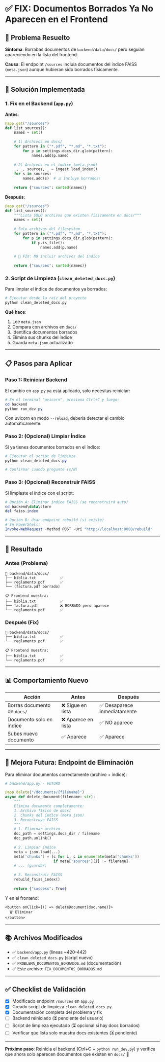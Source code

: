 # ✅ FIX: Documentos Borrados Ya No Aparecen en el Frontend

## 🎯 Problema Resuelto

**Síntoma**: Borrabas documentos de `backend/data/docs/` pero seguían apareciendo en la lista del frontend.

**Causa**: El endpoint `/sources` incluía documentos del índice FAISS (`meta.json`) aunque hubieran sido borrados físicamente.

---

## 🔧 Solución Implementada

### 1. Fix en el Backend (`app.py`)

**Antes**:
```python
@app.get("/sources")
def list_sources():
    names = set()
    
    # 1) Archivos en docs/
    for pattern in ("*.pdf", "*.md", "*.txt"):
        for p in settings.docs_dir.glob(pattern):
            names.add(p.name)
    
    # 2) Archivos en el índice (meta.json)
    _, _, sources, _ = ingest.load_index()
    for s in sources:
        names.add(s)  # ⚠️ Incluye borrados!
    
    return {"sources": sorted(names)}
```

**Después**:
```python
@app.get("/sources")
def list_sources():
    """Lista SOLO archivos que existen físicamente en docs/"""
    names = set()
    
    # Solo archivos del filesystem
    for pattern in ("*.pdf", "*.md", "*.txt"):
        for p in settings.docs_dir.glob(pattern):
            if p.is_file():
                names.add(p.name)
    
    # 🔧 FIX: NO incluir archivos del índice
    
    return {"sources": sorted(names)}
```

### 2. Script de Limpieza (`clean_deleted_docs.py`)

Para limpiar el índice de documentos ya borrados:

```bash
# Ejecutar desde la raíz del proyecto
python clean_deleted_docs.py
```

**Qué hace**:
1. Lee `meta.json`
2. Compara con archivos en `docs/`
3. Identifica documentos borrados
4. Elimina sus chunks del índice
5. Guarda `meta.json` actualizado

---

## 📋 Pasos para Aplicar

### Paso 1: Reiniciar Backend

El cambio en `app.py` ya está aplicado, solo necesitas reiniciar:

```powershell
# En el terminal "uvicorn", presiona Ctrl+C y luego:
cd backend
python run_dev.py
```

Con uvicorn en modo `--reload`, debería detectar el cambio automáticamente.

### Paso 2: (Opcional) Limpiar Índice

Si ya tienes documentos borrados en el índice:

```powershell
# Ejecutar el script de limpieza
python clean_deleted_docs.py

# Confirmar cuando pregunte (s/N)
```

### Paso 3: (Opcional) Reconstruir FAISS

Si limpiaste el índice con el script:

```powershell
# Opción A: Eliminar índice FAISS (se reconstruirá auto)
cd backend\data\store
del faiss.index

# Opción B: Usar endpoint rebuild (si existe)
# En PowerShell:
Invoke-WebRequest -Method POST -Uri "http://localhost:8000/rebuild"
```

---

## 🎯 Resultado

### Antes (Problema)

```
📂 backend/data/docs/
├── biblia.txt           ✅
├── reglamento.pdf       ✅
└── (factura.pdf borrado)

📋 Frontend muestra:
├── biblia.txt           ✅
├── factura.pdf          ❌ BORRADO pero aparece
└── reglamento.pdf       ✅
```

### Después (Fix)

```
📂 backend/data/docs/
├── biblia.txt           ✅
└── reglamento.pdf       ✅

📋 Frontend muestra:
├── biblia.txt           ✅
└── reglamento.pdf       ✅
```

---

## 📊 Comportamiento Nuevo

| Acción | Antes | Después |
|--------|-------|---------|
| Borras documento de `docs/` | ❌ Sigue en lista | ✅ Desaparece inmediatamente |
| Documento solo en índice | ❌ Aparece en lista | ✅ NO aparece |
| Subes nuevo documento | ✅ Aparece | ✅ Aparece |

---

## 🚀 Mejora Futura: Endpoint de Eliminación

Para eliminar documentos correctamente (archivo + índice):

```python
# backend/app.py - FUTURO

@app.delete("/documents/{filename}")
async def delete_document(filename: str):
    """
    Elimina documento completamente:
    1. Archivo físico de docs/
    2. Chunks del índice (meta.json)
    3. Reconstruye FAISS
    """
    # 1. Eliminar archivo
    doc_path = settings.docs_dir / filename
    doc_path.unlink()
    
    # 2. Limpiar índice
    meta = json.load(...)
    meta['chunks'] = [c for i, c in enumerate(meta['chunks']) 
                      if meta['sources'][i] != filename]
    # ... (guardar)
    
    # 3. Reconstruir FAISS
    rebuild_faiss_index()
    
    return {"success": True}
```

Y en el frontend:

```tsx
<button onClick={() => deleteDocument(doc.name)}>
  🗑️ Eliminar
</button>
```

---

## 📚 Archivos Modificados

- ✅ `backend/app.py` (líneas ~420-442)
- ✅ `clean_deleted_docs.py` (script nuevo)
- ✅ `PROBLEMA_DOCUMENTOS_BORRADOS.md` (documentación)
- ✅ Este archivo: `FIX_DOCUMENTOS_BORRADOS.md`

---

## ✅ Checklist de Validación

- [x] Modificado endpoint `/sources` en `app.py`
- [x] Creado script de limpieza `clean_deleted_docs.py`
- [x] Documentación completa del problema y fix
- [ ] Backend reiniciado (⏳ pendiente del usuario)
- [ ] Script de limpieza ejecutado (⏳ opcional si hay docs borrados)
- [ ] Verificar que lista solo muestra docs existentes (⏳ pendiente)

---

**Próximo paso**: Reinicia el backend (Ctrl+C + `python run_dev.py`) y verifica que ahora solo aparecen documentos que existen en `docs/` 🎉
